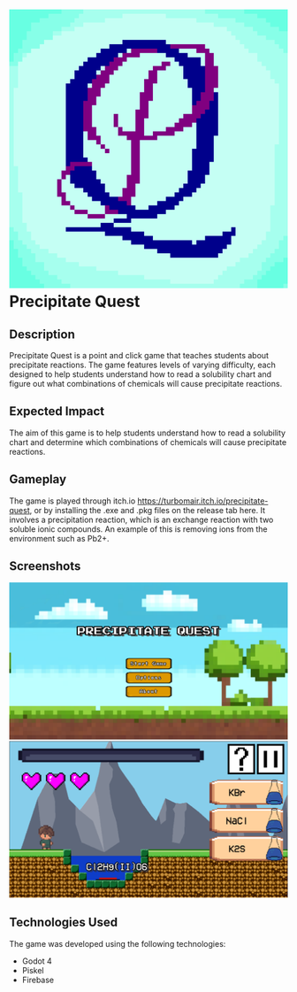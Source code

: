 # ![Game Icon](pq/icon.png) Precipitate Quest 
## Description

Precipitate Quest is a point and click game that teaches students about precipitate reactions. The game features levels of varying difficulty, each designed to help students understand how to read a solubility chart and figure out what combinations of chemicals will cause precipitate reactions.

## Expected Impact

The aim of this game is to help students understand how to read a solubility chart and determine which combinations of chemicals will cause precipitate reactions.

## Gameplay

The game is played through itch.io https://turbomair.itch.io/precipitate-quest, or by installing the .exe and .pkg files on the release tab here. It involves a precipitation reaction, which is an exchange reaction with two soluble ionic compounds. An example of this is removing ions from the environment such as Pb2+.

## Screenshots

![Main Menu](PQ_Screenshot1.png) ![Easy Level](PQ_Screenshot2.png)

## Technologies Used

The game was developed using the following technologies:
- Godot 4
- Piskel
- Firebase
